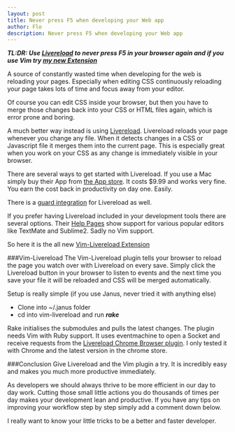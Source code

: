 ```yaml
---
layout: post
title: Never press F5 when developing your Web app
author: Flo
description: Never press F5 when developing your Web app
---
```


***TL:DR: Use [Livereload](http://livereload.com/) to never press F5 in your browser again and if you use Vim try [my new
Extension](https://github.com/flomotlik/vim-livereload)***

A source of constantly wasted time when developing for the web is reloading
your pages. Especially when editing CSS continuously reloading your page
takes lots of time and focus away from your editor.

Of course you can edit CSS inside your browser, but then you have to
merge those changes back into your CSS or HTML files again, which is
error prone and boring.

A much better way instead is using [Livereload](http://livereload.com/).
Livereload reloads your
page whenever you change any file. When it detects changes in a CSS or
Javascript file it merges them into the current page. This is especially
great when you work on your CSS as any change is immediately visible in
your browser.

There are several ways to get started with Livereload. If you use a
Mac simply buy their App from [the App
store](http://itunes.apple.com/us/app/livereload/id482898991?mt=12). It costs $9.99 and works
very fine. You earn the cost back in productivity on day one. Easily.

There is a [guard
integration](https://github.com/guard/guard-livereload) for Livereload as well.

If you prefer having Livereload included in your development tools there
are several options. Their [Help
Pages](http://help.livereload.com/kb/editor-support/using-custom-scripts-to-support-other-editors)
show support for various popular editors like TextMate and Sublime2.
Sadly no Vim support.

So here it is the all new [Vim-Livereload Extension](https://github.com/flomotlik/vim-livereload)

###Vim-Livereload
The Vim-Livereload plugin tells your browser to reload the page you
watch over with Livereload on every save. Simply click the Livereload
button in your browser to listen to events and the next time you save
your file it will be reloaded and CSS will be merged automatically.

Setup is really simple (if you use Janus, never tried it with anything
else)

* Clone into ~/.janus folder
* cd into vim-livereload and run ***rake***

Rake initialises the submodules and pulls the latest changes. The plugin
needs Vim with Ruby support. It uses eventmachine to open a Socket and
receive requests from the [Livereload Chrome Browser
plugin](https://chrome.google.com/webstore/detail/jnihajbhpnppcggbcgedagnkighmdlei).
I only tested it with Chrome and the latest version in the chrome store.

###Conclusion
Give Livereload and the Vim plugin a try. It is incredibly easy and
makes you much more productive immediately.

As developers we should always thrive to be more efficient in our day to day work.
Cutting those small little actions you do thousands of times per day makes your
development lean and productive. If you have any tips on improving your
workflow step by step simply add a comment down below.

I really want to know your little tricks to be a better and faster developer.

